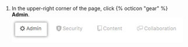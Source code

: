 1. In the upper-right corner of the page, click {% octicon "gear" %} **Admin**. ![管理ツール](/assets/images/enterprise/site-admin-settings/user/user-admin-tab-top.png)
